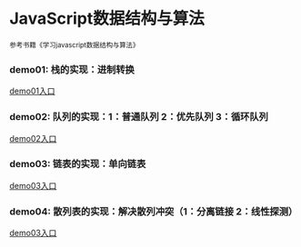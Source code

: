 <h1>JavaScript数据结构与算法</h1>
<small>参考书籍《学习javascript数据结构与算法》</small>

<h3>demo01: 栈的实现：进制转换</h3>
<a href="https://github.com/olivewind/JsAlgorithms/blob/master/demo01/index.html" target="_blank">demo01入口</a>

<h3>demo02: 队列的实现：1：普通队列 2：优先队列 3：循环队列</h3>
<a href="https://github.com/olivewind/JsAlgorithms/blob/master/demo02/index.html" target="_blank">demo02入口</a>

<h3>demo03: 链表的实现：单向链表 </h3>
<a href="https://github.com/olivewind/JsAlgorithms/blob/master/demo03/index.html" target="_blank">demo03入口</a>

<h3>demo04: 散列表的实现：解决散列冲突（1：分离链接 2：线性探测）</h3>
<a href="https://github.com/olivewind/JsAlgorithms/blob/master/demo04/index.html" target="_blank">demo03入口</a>




